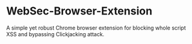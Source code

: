 # WebSec-Browser-Extension
A simple yet robust Chrome browser extension for blocking whole script XSS and bypassing Clickjacking attack.
